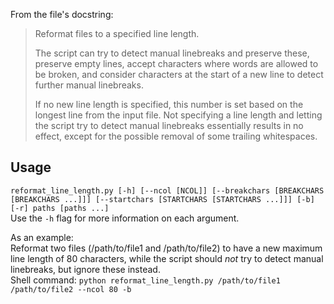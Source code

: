 From the file's docstring:

> Reformat files to a specified line length.
> 
> The script can try to detect manual linebreaks and preserve these, preserve
> empty lines, accept characters where words are allowed to be broken, and
> consider characters at the start of a new line to detect further manual
> linebreaks.
> 
> If no new line length is specified, this number is set based on the longest
> line from the input file. Not specifying a line length and letting the script
> try to detect manual linebreaks essentially results in no effect, except for
> the possible removal of some trailing whitespaces.


## Usage

`reformat_line_length.py [-h] [--ncol [NCOL]] [--breakchars [BREAKCHARS [BREAKCHARS ...]]] [--startchars [STARTCHARS [STARTCHARS ...]]] [-b] [-r] paths [paths ...]`  
Use the `-h` flag for more information on each argument.

As an example:  
Reformat two files (/path/to/file1 and /path/to/file2) to have a new maximum line length of 80 characters, while the script should *not* try to detect manual linebreaks, but ignore these instead.  
Shell command: `python reformat_line_length.py /path/to/file1 /path/to/file2 --ncol 80 -b`
